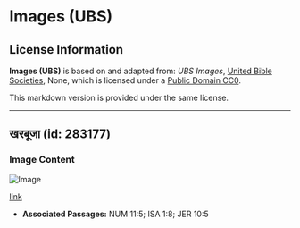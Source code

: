 # Images (UBS)

## License Information

**Images (UBS)** is based on and adapted from: _UBS Images_, [United Bible Societies](https://unitedbiblesocieties.org/), None, which is licensed under a [Public Domain CC0](https://creativecommons.org/public-domain/cc0/).

This markdown version is provided under the same license.



--------------------------------

## खरबूजा (id: 283177)

### Image Content

![Image](https://cdn.aquifer.bible/aquifer-content/resources/Media/WEB-0660_muskmelon.jpg)

[link](https://cdn.aquifer.bible/aquifer-content/resources/Media/WEB-0660_muskmelon.jpg)

* **Associated Passages:** NUM 11:5; ISA 1:8; JER 10:5

